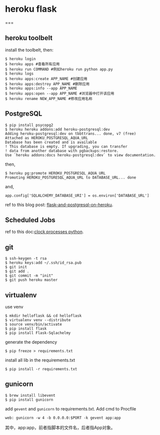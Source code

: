 # heroku flask
===

## heroku toolbelt

install the toolbelt, then:
	
	$ heroku login
	$ heroku apps #查看所有应用
	$ heroku run COMMAND #例如heroku run python app.py
	$ heroku logs
	$ heroku apps:create APP_NAME #创建应用
	$ heroku apps:destroy APP_NAME #删除应用
	$ heroku apps:info --app APP_NAME
	$ heroku apps:open --app APP_NAME #浏览器中打开该应用
	$ heroku rename NEW_APP_NAME #修改应用名称
	
## PostgreSQL
	$ pip install psycopg2
	$ heroku heroku addons:add heroku-postgresql:dev
	Adding heroku-postgresql:dev on tbbttrans... done, v7 (free)
	Attached as HEROKU_POSTGRESQL_AQUA_URL
	Database has been created and is available
 	! This database is empty. If upgrading, you can transfer
 	! data from another database with pgbackups:restore.
	Use `heroku addons:docs heroku-postgresql:dev` to view documentation.
	
then,

	$ heroku pg:promote HEROKU_POSTGRESQL_AQUA_URL
	Promoting HEROKU_POSTGRESQL_AQUA_URL to DATABASE_URL... done
	
and, 

	app.config['SQLALCHEMY_DATABASE_URI'] = os.environ['DATABASE_URL']
	
ref to this blog post: [flask-and-postgresql-on-heroku](http://blog.y3xz.com/blog/2012/08/16/flask-and-postgresql-on-heroku/).

## Scheduled Jobs

ref to this doc:[clock processes python](https://devcenter.heroku.com/articles/clock-processes-python).

## git 

	$ ssh-keygen -t rsa
	$ heroku keys:add ~/.ssh/id_rsa.pub
	$ git init
	$ git add .
	$ git commit -m "init"
	$ git push heroku master
	
## virtualenv

use venv

	$ mkdir helloflask && cd helloflask
	$ virtualenv venv --distribute
	$ source venv/bin/activate
	$ pip install flask
	$ pip install Flask-Sqlachelmy

generate the dependency

	$ pip freeze > requirements.txt
	
install all lib in the requirements.txt

	$ pip install -r requirements.txt
	
	
## gunicorn

	$ brew install libevent
	$ pip install gunicorn
	
add `gevent` and `gunicorn` to 	requirements.txt. Add cmd to Procfile

	web: gunicorn -w 4 -b 0.0.0.0:$PORT -k gevent app:app
	
其中，app:app，前者指脚本的文件名，后者指App对象。
	
	